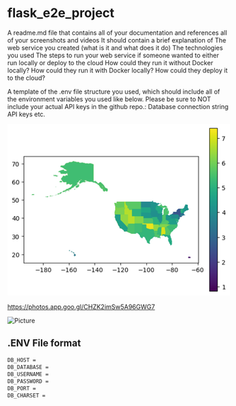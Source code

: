 # flask_e2e_project

A readme.md file that contains all of your documentation and references all of your screenshots and videos
It should contain a brief explanation of
The web service you created (what is it and what does it do)
The technologies you used
The steps to run your web service if someone wanted to either run locally or deploy to the cloud
How could they run it without Docker locally?
How could they run it with Docker locally?
How could they deploy it to the cloud?

A template of the .env file structure you used, which should include all of the environment variables you used like below. Please be sure to NOT include your actual API keys in the github repo.:
Database connection string
API keys
etc.

![Picture](/app/static/map.png "Text to show on mouseover")


 https://photos.app.goo.gl/CHZK2imSw5A96GWG7


![Picture](https://photos.app.goo.gl/CHZK2imSw5A96GWG7 "Text to show on mouseover")

## .ENV File format

    DB_HOST = 
    DB_DATABASE = 
    DB_USERNAME = 
    DB_PASSWORD = 
    DB_PORT = 
    DB_CHARSET = 



## 